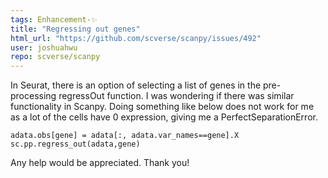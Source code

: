 ```yaml
---
tags: Enhancement-✨
title: "Regressing out genes"
html_url: "https://github.com/scverse/scanpy/issues/492"
user: joshuahwu
repo: scverse/scanpy
---
```


In Seurat, there is an option of selecting a list of genes in the pre-processing regressOut function. I was wondering if there was similar functionality in Scanpy. Doing something like below does not work for me as a lot of the cells have 0 expression, giving me a PerfectSeparationError.

`adata.obs[gene] = adata[:, adata.var_names==gene].X`
`sc.pp.regress_out(adata,gene)`

Any help would be appreciated. Thank you!